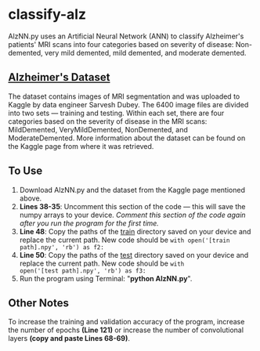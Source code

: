 # classify-alz
AlzNN.py uses an Artificial Neural Network (ANN) to classify Alzheimer's patients' MRI scans into four categories based on severity of disease: Non-demented, very mild demented, mild demented, and moderate demented.

## <a href= "https://www.kaggle.com/tourist55/alzheimers-dataset-4-class-of-images">Alzheimer's Dataset</a>

The dataset contains images of MRI segmentation and was uploaded to Kaggle by data engineer Sarvesh Dubey. The 6400 image files are divided into two sets — training and testing. Within each set, there are four categories based on the severity of disease in the MRI scans: MildDemented, VeryMildDemented, NonDemented, and ModerateDemented. More information about the dataset can be found on the Kaggle page from where it was retrieved.

## To Use

1. Download AlzNN.py and the dataset from the Kaggle page mentioned above.
2. <b>Lines 38-35</b>: Uncomment this section of the code — this will save the numpy arrays to your device. <i> Comment this section of the code again after you run the program for the first time.</i>
3. <b>Line 48</b>: Copy the paths of the <u>train</u> directory saved on your device and replace the current path. New code should be <code>with open('[train path].npy', 'rb') as f2:</code>
4.  <b>Line 50</b>: Copy the paths of the <u>test</u> directory saved on your device and replace the current path. New code should be <code>with open('[test path].npy', 'rb') as f3:</code>  
5.  Run the program using Terminal: "<b>python AlzNN.py</b>".

## Other Notes

To increase the training and validation accuracy of the program, increase the number of epochs <b>(Line 121)</b> or increase the number of convolutional layers <b>(copy and paste Lines 68-69)</b>.



